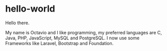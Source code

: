 # hello-world

Hello there.

My name is Octavio and I like programming, my preferred languages are C, Java, PHP, JavaScript, MySQL and PostgreSQL. I now use some Frameworks like Laravel, Bootstrap and Foundation.
